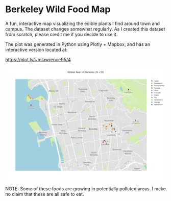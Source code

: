 # Berkeley Wild Food Map
A fun, interactive map visualizing the edible plants I find around town and campus. The dataset changes somewhat regularly. As I created this dataset from scratch, please credit me if you decide to use it.

The plot was generated in Python using Plotly + Mapbox, and has an interactive version located at: 

https://plot.ly/~mlawrence95/4


![Fruit Map](https://raw.githubusercontent.com/Mlawrence95/Berkeley-Wild-Food-Map/master/Edibles%20near%20Berkeley.png "Fruit Map")


NOTE: Some of these foods are growing in potentially polluted areas. I make no claim that these are all safe to eat.
